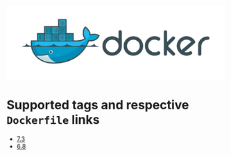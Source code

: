 ![Docker logo](https://github.com/docker/docker/blob/master/docs/static_files/docker-logo-compressed.png)

# Supported tags and respective `Dockerfile` links

-	[7.3](https://github.com/marcosoliveirasoares94/Docker/blob/master/Dockerfiles/rhel/7.3/Dockerfile)
-	[6.8](https://github.com/marcosoliveirasoares94/Docker/blob/master/Dockerfiles/rhel/6.8/Dockerfile)
